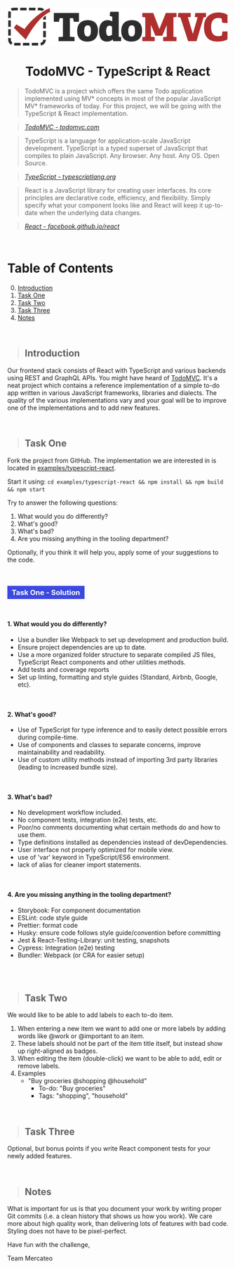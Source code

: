 <p align="center">
    <img src="assets/logo.png" alt="TodoMVC">
</p>

<h1 align="center">TodoMVC - TypeScript & React</h1>


> TodoMVC is a project which offers the same Todo application implemented using MV* concepts in most of the popular JavaScript MV* frameworks of today. For this project, we will be going with the TypeScript & React implementation.

> _[TodoMVC - todomvc.com](http://todomvc.com)_

> TypeScript is a language for application-scale JavaScript development. TypeScript is a typed superset of JavaScript that compiles to plain JavaScript. Any browser. Any host. Any OS. Open Source.

> _[TypeScript - typescriptlang.org](http://typescriptlang.org)_

> React is a JavaScript library for creating user interfaces. Its core principles are declarative code, efficiency, and flexibility. Simply specify what your component looks like and React will keep it up-to-date when the underlying data changes.

> _[React - facebook.github.io/react](http://facebook.github.io/react)_

<br>

# Table of Contents

0. [Introduction](#introduction)
0. [Task One](#task-one)
0. [Task Two](#task-two)
1. [Task Three](#task-three)
2. [Notes](#notes)

<br>

> ## Introduction

Our frontend stack consists of React with TypeScript and various backends using REST and GraphQL APIs. You might have heard of [TodoMVC](http://todomvc.com/). It's a neat project which contains a reference implementation of a simple to-do app written in various JavaScript frameworks, libraries and dialects. The quality of the various implementations vary and your goal will be to improve one of the implementations and to add new features.

<br>

> ## Task One

Fork the project from GitHub. The implementation we are interested in is located in [examples/typescript-react](https://github.com/tastejs/todomvc). 

Start it using:
```cd examples/typescript-react && npm install && npm build && npm start```

Try to answer the following questions:

1. What would you do differently?
2. What's good?
3. What's bad?
4. Are you missing anything in the tooling department?

Optionally, if you think it will help you, apply some of your suggestions to the code.
<br><br><br>

<h3>
	<span style="color:white;background-color:#3b49df;padding:5px 10px">Task One - Solution</span>
</h3>
<br>

<h4 style="font-weight:bold">1. What would you do differently?</h4>

* Use a bundler like Webpack to set up development and production build.
* Ensure project dependencies are up to date.
* Use a more organized folder structure to separate compiled JS files, TypeScript React components and other utilities methods.
* Add tests and coverage reports
* Set up linting, formatting and style guides (Standard, Airbnb, Google, etc).

<br>

<h4 style="font-weight:bold">2. What's good?</h4>

* Use of TypeScript for type inference and to easily detect possible errors during compile-time.
* Use of components and classes to separate concerns, improve maintainability and readability.
* Use of custom utility methods instead of importing 3rd party libraries (leading to increased bundle size).
<br>

<h4 style="font-weight:bold">3. What's bad?</h4>

* No development workflow included.
* No component tests, integration (e2e) tests, etc.
* Poor/no comments documenting what certain methods do and how to use them.
* Type definitions installed as dependencies instead of devDependencies.
* User interface not properly optimized for mobile view.
* use of 'var' keyword in TypeScript/ES6 environment.
* lack of alias for cleaner import statements.
<br>

<h4 style="font-weight:bold">4. Are you missing anything in the tooling department?</h4>

* Storybook: For component documentation
* ESLint: code style guide
* Prettier: format code
* Husky: ensure code follows style guide/convention before committing
* Jest & React-Testing-Library: unit testing, snapshots
* Cypress: Integration (e2e) testing
* Bundler: Webpack (or CRA for easier setup)

<br><br>

> ## Task Two

We would like to be able to add labels to each to-do item.

1. When entering a new item we want to add one or more labels by adding words like @work or @important to an item.
2. These labels should not be part of the item title itself, but instead show up right-aligned as badges.
3. When editing the item (double-click) we want to be able to add, edit or remove labels.
4. Examples
    - "Buy groceries @shopping @household"
      - To-do: "Buy groceries"
      - Tags: "shopping", "household"



<br>

> ## Task Three

Optional, but bonus points if you write React component tests for your newly added features.

<br>

> ## Notes

What is important for us is that you document your work by writing proper Git commits (i.e. a clean history that shows us how you work). We care more about high quality work, than delivering lots of features with bad code. Styling does not have to be pixel-perfect.

Have fun with the challenge,

Team Mercateo